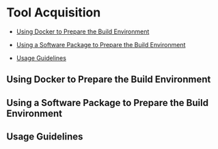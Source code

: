# Tool Acquisition 

-   [Using Docker to Prepare the Build Environment](#Using-Docker-to-Prepare-the-Build-Environment)

-   [Using a Software Package to Prepare the Build Environment](#Using-a-Software-Package-to-Prepare-the-Build-Environment)

-   [Usage Guidelines](#Usage-Guidelines)

## Using Docker to Prepare the Build Environment

## Using a Software Package to Prepare the Build Environment

## Usage Guidelines
